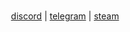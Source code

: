 <p align="center"> 
    <img src="https://cdn.discordapp.com/attachments/631162287968747550/762808835546808360/line.gif" alt="fax" width="1000" height="1">
    <a href="https://discord.com/users/630087545312509963">discord</a>
    |
    <a href="https://t.me/purelxw">telegram</a>
    |
    <a href="https://steamcommunity.com/id/lxw20367/">steam</a>
    <img src="https://cdn.discordapp.com/attachments/631162287968747550/762808835546808360/line.gif" alt="fax" width="1000" height="1">
</p>
